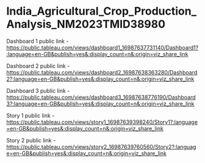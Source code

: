 # India_Agricultural_Crop_Production_Analysis_NM2023TMID38980

Dashboard 1 public link - https://public.tableau.com/views/dashboard1_16987637731140/Dashboard1?:language=en-GB&publish=yes&:display_count=n&:origin=viz_share_link

Dashboard 2 public link - https://public.tableau.com/views/dashboard2_16987638363280/Dashboard2?:language=en-GB&publish=yes&:display_count=n&:origin=viz_share_link

Dashboard 3 public link - https://public.tableau.com/views/dashboard3_16987638776190/Dashboard3?:language=en-GB&publish=yes&:display_count=n&:origin=viz_share_link

Story 1 public link - https://public.tableau.com/views/story1_16987639398240/Story1?:language=en-GB&publish=yes&:display_count=n&:origin=viz_share_link

Story 2 public link - https://public.tableau.com/views/story2_16987639760560/Story2?:language=en-GB&publish=yes&:display_count=n&:origin=viz_share_link
